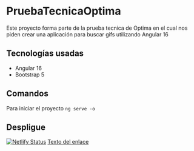 # PruebaTecnicaOptima

Este proyecto forma parte de la prueba tecnica de Optima en el cual nos piden crear una aplicación para buscar gifs utilizando Angular 16

## Tecnologías usadas

- Angular 16
- Bootstrap 5

## Comandos

Para iniciar el proyecto `ng serve -o`

## Despligue

[![Netlify Status](https://api.netlify.com/api/v1/badges/f2b86e1b-1c49-4242-80e9-75c7bfe2caa0/deploy-status)](https://app.netlify.com/sites/prueba-tecnica-optima/deploys)
[Texto del enlace](https://prueba-tecnica-optima.netlify.app/)


